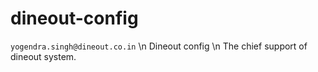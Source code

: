 # dineout-config
```yogendra.singh@dineout.co.in``` \n
Dineout config \n
The chief support of dineout system.
